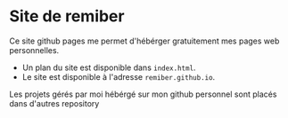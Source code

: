 # Site de remiber
Ce site github pages me permet d'hébérger gratuitement mes pages web personnelles.

* Un plan du site est disponible dans `index.html`.
* Le site est disponible à l'adresse `remiber.github.io`.

Les projets gérés par moi hébérgé sur mon github personnel sont placés dans d'autres repository
